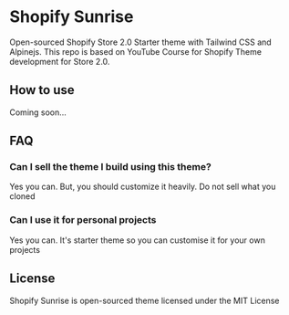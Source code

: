 # Shopify Sunrise

Open-sourced Shopify Store 2.0 Starter theme with Tailwind CSS and Alpinejs. This repo is based on YouTube Course for Shopify Theme development for Store 2.0. 

## How to use

Coming soon... 


## FAQ
### Can I sell the theme I build using this theme? 

Yes you can. But, you should customize it heavily. Do not sell what you cloned

### Can I use it for personal projects

Yes you can. It's starter theme so you can customise it for your own projects


## License

Shopify Sunrise is open-sourced theme licensed under the MIT License
